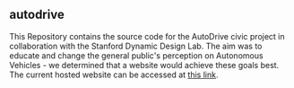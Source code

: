 ## autodrive

This Repository contains the source code for the AutoDrive civic project in collaboration with the Stanford Dynamic Design Lab. The aim was to educate and change the general public's perception on Autonomous Vehicles - we determined that a website would achieve these goals best.
The current hosted website can be accessed at [this link](https://robert-dumitru.github.io/autodrive/).
